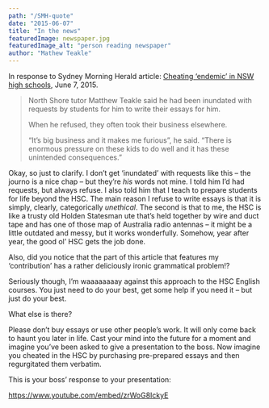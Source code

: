 ```yaml
---
path: "/SMH-quote"
date: "2015-06-07"
title: "In the news"
featuredImage: newspaper.jpg
featuredImage_alt: "person reading newspaper"
author: "Mathew Teakle"
---
```


In response to Sydney Morning Herald article: [Cheating ‘endemic’ in NSW high schools](https://web.archive.org/web/20190309162849/http://www.smh.com.au/national/education/cheating-endemic-in-nsw-high-schools-20150607-ggw8h9), June 7, 2015.

> North Shore tutor Matthew Teakle said he had been inundated with requests by students for him to write their essays for him.
>
> When he refused, they often took their business elsewhere.
>
> “It’s big business and it makes me furious”, he said. “There is enormous pressure on these kids to do well and it has these unintended consequences.”

Okay, so just to clarify. I don’t get ‘inundated’ with requests like this – the journo is a nice chap – but they’re *his* words not mine. I told him I’d had requests, but always refuse. I also told him that I teach to prepare students for life beyond the HSC. The main reason I refuse to write essays is that it is simply, clearly, categorically *unethical*. The second is that to me, the HSC is like a trusty old Holden Statesman ute that’s held together by wire and duct tape and has one of those map of Australia radio antennas – it might be a little outdated and messy, but it works wonderfully. Somehow, year after year, the good ol’ HSC gets the job done.

Also, did you notice that the part of this article that features my ‘contribution’ has a rather deliciously ironic grammatical problem!?

Seriously though, I’m waaaaaaaay against this approach to the HSC English courses. You just need to do your best, get some help if you need it – but just do your best.

What else is there?

Please don’t buy essays or use other people’s work. It will only come back to haunt you later in life. Cast your mind into the future for a moment and imagine you’ve been asked to give a presentation to the boss. Now imagine you cheated in the HSC by purchasing pre-prepared essays and then regurgitated them verbatim.

This is your boss’ response to your presentation:

<https://www.youtube.com/embed/zrWoG8IckyE>